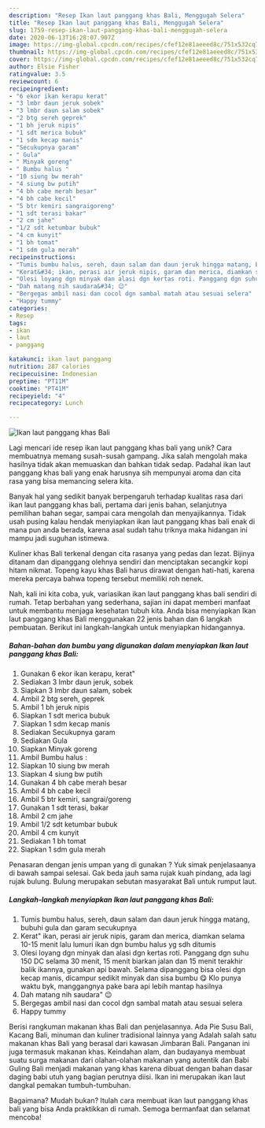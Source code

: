 ```yaml
---
description: "Resep Ikan laut panggang khas Bali, Menggugah Selera"
title: "Resep Ikan laut panggang khas Bali, Menggugah Selera"
slug: 1759-resep-ikan-laut-panggang-khas-bali-menggugah-selera
date: 2020-06-13T16:28:07.907Z
image: https://img-global.cpcdn.com/recipes/cfef12e81aeeed8c/751x532cq70/ikan-laut-panggang-khas-bali-foto-resep-utama.jpg
thumbnail: https://img-global.cpcdn.com/recipes/cfef12e81aeeed8c/751x532cq70/ikan-laut-panggang-khas-bali-foto-resep-utama.jpg
cover: https://img-global.cpcdn.com/recipes/cfef12e81aeeed8c/751x532cq70/ikan-laut-panggang-khas-bali-foto-resep-utama.jpg
author: Elsie Fisher
ratingvalue: 3.5
reviewcount: 6
recipeingredient:
- "6 ekor ikan kerapu kerat"
- "3 lmbr daun jeruk sobek"
- "3 lmbr daun salam sobek"
- "2 btg sereh geprek"
- "1 bh jeruk nipis"
- "1 sdt merica bubuk"
- "1 sdm kecap manis"
- "Secukupnya garam"
- " Gula"
- " Minyak goreng"
- " Bumbu halus "
- "10 siung bw merah"
- "4 siung bw putih"
- "4 bh cabe merah besar"
- "4 bh cabe kecil"
- "5 btr kemiri sangraigoreng"
- "1 sdt terasi bakar"
- "2 cm jahe"
- "1/2 sdt ketumbar bubuk"
- "4 cm kunyit"
- "1 bh tomat"
- "1 sdm gula merah"
recipeinstructions:
- "Tumis bumbu halus, sereh, daun salam dan daun jeruk hingga matang, bubuhi gula dan garam secukupnya"
- "Kerat&#34; ikan, perasi air jeruk nipis, garam dan merica, diamkan selama 10-15 menit lalu lumuri ikan dgn bumbu halus yg sdh ditumis"
- "Olesi loyang dgn minyak dan alasi dgn kertas roti. Panggang dgn suhu 150 DC selama 30 menit, 15 menit biarkan jalan dan 15 menit terakhir balik ikannya, gunakan api bawah. Selama dipanggang bisa olesi dgn kecap manis, dicampur sedikit minyak dan sisa bumbu 😋 Klo punya waktu byk, manggangnya pake bara api lebih mantap hasilnya"
- "Dah matang nih saudara&#34; 😉"
- "Bergegas ambil nasi dan cocol dgn sambal matah atau sesuai selera"
- "Happy tummy"
categories:
- Resep
tags:
- ikan
- laut
- panggang

katakunci: ikan laut panggang 
nutrition: 287 calories
recipecuisine: Indonesian
preptime: "PT11M"
cooktime: "PT41M"
recipeyield: "4"
recipecategory: Lunch

---
```



![Ikan laut panggang khas Bali](https://img-global.cpcdn.com/recipes/cfef12e81aeeed8c/751x532cq70/ikan-laut-panggang-khas-bali-foto-resep-utama.jpg)

Lagi mencari ide resep ikan laut panggang khas bali yang unik? Cara membuatnya memang susah-susah gampang. Jika salah mengolah maka hasilnya tidak akan memuaskan dan bahkan tidak sedap. Padahal ikan laut panggang khas bali yang enak harusnya sih mempunyai aroma dan cita rasa yang bisa memancing selera kita.

Banyak hal yang sedikit banyak berpengaruh terhadap kualitas rasa dari ikan laut panggang khas bali, pertama dari jenis bahan, selanjutnya pemilihan bahan segar, sampai cara mengolah dan menyajikannya. Tidak usah pusing kalau hendak menyiapkan ikan laut panggang khas bali enak di mana pun anda berada, karena asal sudah tahu triknya maka hidangan ini mampu jadi suguhan istimewa.

Kuliner khas Bali terkenal dengan cita rasanya yang pedas dan lezat. Bijinya ditanam dan dipanggang olehnya sendiri dan menciptakan secangkir kopi hitam nikmat. Topeng kayu khas Bali harus dirawat dengan hati-hati, karena mereka percaya bahwa topeng tersebut memiliki roh nenek.


Nah, kali ini kita coba, yuk, variasikan ikan laut panggang khas bali sendiri di rumah. Tetap berbahan yang sederhana, sajian ini dapat memberi manfaat untuk membantu menjaga kesehatan tubuh kita. Anda bisa menyiapkan Ikan laut panggang khas Bali menggunakan 22 jenis bahan dan 6 langkah pembuatan. Berikut ini langkah-langkah untuk menyiapkan hidangannya.

<!--inarticleads1-->

##### Bahan-bahan dan bumbu yang digunakan dalam menyiapkan Ikan laut panggang khas Bali:

1. Gunakan 6 ekor ikan kerapu, kerat&#34;
1. Sediakan 3 lmbr daun jeruk, sobek
1. Siapkan 3 lmbr daun salam, sobek
1. Ambil 2 btg sereh, geprek
1. Ambil 1 bh jeruk nipis
1. Siapkan 1 sdt merica bubuk
1. Siapkan 1 sdm kecap manis
1. Sediakan Secukupnya garam
1. Sediakan  Gula
1. Siapkan  Minyak goreng
1. Ambil  Bumbu halus :
1. Siapkan 10 siung bw merah
1. Siapkan 4 siung bw putih
1. Gunakan 4 bh cabe merah besar
1. Ambil 4 bh cabe kecil
1. Ambil 5 btr kemiri, sangrai/goreng
1. Gunakan 1 sdt terasi, bakar
1. Ambil 2 cm jahe
1. Ambil 1/2 sdt ketumbar bubuk
1. Ambil 4 cm kunyit
1. Sediakan 1 bh tomat
1. Siapkan 1 sdm gula merah


Penasaran dengan jenis umpan yang di gunakan ? Yuk simak penjelasaanya di bawah sampai selesai. Gak beda jauh sama rujak kuah pindang, ada lagi rujak bulung. Bulung merupakan sebutan masyarakat Bali untuk rumput laut. 

<!--inarticleads2-->

##### Langkah-langkah menyiapkan Ikan laut panggang khas Bali:

1. Tumis bumbu halus, sereh, daun salam dan daun jeruk hingga matang, bubuhi gula dan garam secukupnya
1. Kerat&#34; ikan, perasi air jeruk nipis, garam dan merica, diamkan selama 10-15 menit lalu lumuri ikan dgn bumbu halus yg sdh ditumis
1. Olesi loyang dgn minyak dan alasi dgn kertas roti. Panggang dgn suhu 150 DC selama 30 menit, 15 menit biarkan jalan dan 15 menit terakhir balik ikannya, gunakan api bawah. Selama dipanggang bisa olesi dgn kecap manis, dicampur sedikit minyak dan sisa bumbu 😋 Klo punya waktu byk, manggangnya pake bara api lebih mantap hasilnya
1. Dah matang nih saudara&#34; 😉
1. Bergegas ambil nasi dan cocol dgn sambal matah atau sesuai selera
1. Happy tummy


Berisi rangkuman makanan khas Bali dan penjelasannya. Ada Pie Susu Bali, Kacang Bali, minuman dan kuliner tradisional lainnya yang Adalah salah satu makanan khas Bali yang berasal dari kawasan Jimbaran Bali. Panganan ini juga termasuk makanan khas. Keindahan alam, dan budayanya membuat suatu surga makanan dari olahan-olahan makanan yang autentik dan Babi Guling Bali menjadi makanan yang khas karena dibuat dengan bahan dasar daging babi utuh yang bagian perutnya diisi. Ikan ini merupakan ikan laut dangkal pemakan tumbuh-tumbuhan. 

Bagaimana? Mudah bukan? Itulah cara membuat ikan laut panggang khas bali yang bisa Anda praktikkan di rumah. Semoga bermanfaat dan selamat mencoba!
